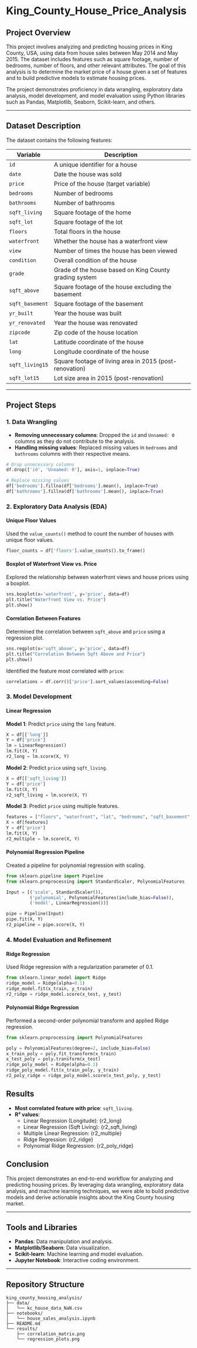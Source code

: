 # King_County_House_Price_Analysis


## Project Overview
This project involves analyzing and predicting housing prices in King County, USA, using data from house sales between May 2014 and May 2015. The dataset includes features such as square footage, number of bedrooms, number of floors, and other relevant attributes. The goal of this analysis is to determine the market price of a house given a set of features and to build predictive models to estimate housing prices.

The project demonstrates proficiency in data wrangling, exploratory data analysis, model development, and model evaluation using Python libraries such as Pandas, Matplotlib, Seaborn, Scikit-learn, and others.

---

## Dataset Description
The dataset contains the following features:

| Variable         | Description                                                                 |
|------------------|-----------------------------------------------------------------------------|
| `id`             | A unique identifier for a house                                            |
| `date`           | Date the house was sold                                                    |
| `price`          | Price of the house (target variable)                                       |
| `bedrooms`       | Number of bedrooms                                                        |
| `bathrooms`      | Number of bathrooms                                                       |
| `sqft_living`    | Square footage of the home                                                |
| `sqft_lot`       | Square footage of the lot                                                 |
| `floors`         | Total floors in the house                                                 |
| `waterfront`     | Whether the house has a waterfront view                                   |
| `view`           | Number of times the house has been viewed                                 |
| `condition`      | Overall condition of the house                                            |
| `grade`          | Grade of the house based on King County grading system                   |
| `sqft_above`     | Square footage of the house excluding the basement                        |
| `sqft_basement`  | Square footage of the basement                                            |
| `yr_built`       | Year the house was built                                                  |
| `yr_renovated`   | Year the house was renovated                                              |
| `zipcode`        | Zip code of the house location                                            |
| `lat`            | Latitude coordinate of the house                                          |
| `long`           | Longitude coordinate of the house                                         |
| `sqft_living15`  | Square footage of living area in 2015 (post-renovation)                   |
| `sqft_lot15`     | Lot size area in 2015 (post-renovation)                                   |

---

## Project Steps

### 1. Data Wrangling
- **Removing unnecessary columns**: Dropped the `id` and `Unnamed: 0` columns as they do not contribute to the analysis.
- **Handling missing values**: Replaced missing values in `bedrooms` and `bathrooms` columns with their respective means.

```python
# Drop unnecessary columns
df.drop(['id', 'Unnamed: 0'], axis=1, inplace=True)

# Replace missing values
df['bedrooms'].fillna(df['bedrooms'].mean(), inplace=True)
df['bathrooms'].fillna(df['bathrooms'].mean(), inplace=True)
```

### 2. Exploratory Data Analysis (EDA)

#### Unique Floor Values
Used the `value_counts()` method to count the number of houses with unique floor values.
```python
floor_counts = df['floors'].value_counts().to_frame()
```

#### Boxplot of Waterfront View vs. Price
Explored the relationship between waterfront views and house prices using a boxplot.
```python
sns.boxplot(x='waterfront', y='price', data=df)
plt.title("Waterfront View vs. Price")
plt.show()
```

#### Correlation Between Features
Determined the correlation between `sqft_above` and `price` using a regression plot.
```python
sns.regplot(x='sqft_above', y='price', data=df)
plt.title("Correlation Between Sqft Above and Price")
plt.show()
```
Identified the feature most correlated with `price`:
```python
correlations = df.corr()['price'].sort_values(ascending=False)
```

### 3. Model Development

#### Linear Regression

**Model 1**: Predict `price` using the `long` feature.
```python
X = df[['long']]
Y = df['price']
lm = LinearRegression()
lm.fit(X, Y)
r2_long = lm.score(X, Y)
```

**Model 2**: Predict `price` using `sqft_living`.
```python
X = df[['sqft_living']]
Y = df['price']
lm.fit(X, Y)
r2_sqft_living = lm.score(X, Y)
```

**Model 3**: Predict `price` using multiple features.
```python
features = ["floors", "waterfront", "lat", "bedrooms", "sqft_basement", "view", "bathrooms", "sqft_living15", "sqft_above", "grade", "sqft_living"]
X = df[features]
Y = df['price']
lm.fit(X, Y)
r2_multiple = lm.score(X, Y)
```

#### Polynomial Regression Pipeline
Created a pipeline for polynomial regression with scaling.
```python
from sklearn.pipeline import Pipeline
from sklearn.preprocessing import StandardScaler, PolynomialFeatures

Input = [('scale', StandardScaler()),
         ('polynomial', PolynomialFeatures(include_bias=False)),
         ('model', LinearRegression())]

pipe = Pipeline(Input)
pipe.fit(X, Y)
r2_pipeline = pipe.score(X, Y)
```

### 4. Model Evaluation and Refinement

#### Ridge Regression
Used Ridge regression with a regularization parameter of 0.1.
```python
from sklearn.linear_model import Ridge
ridge_model = Ridge(alpha=0.1)
ridge_model.fit(x_train, y_train)
r2_ridge = ridge_model.score(x_test, y_test)
```

#### Polynomial Ridge Regression
Performed a second-order polynomial transform and applied Ridge regression.
```python
from sklearn.preprocessing import PolynomialFeatures

poly = PolynomialFeatures(degree=2, include_bias=False)
x_train_poly = poly.fit_transform(x_train)
x_test_poly = poly.transform(x_test)
ridge_poly_model = Ridge(alpha=0.1)
ridge_poly_model.fit(x_train_poly, y_train)
r2_poly_ridge = ridge_poly_model.score(x_test_poly, y_test)
```



## Results

- **Most correlated feature with price**: `sqft_living`.
- **R² values**:
  - Linear Regression (Longitude): {r2_long}
  - Linear Regression (Sqft Living): {r2_sqft_living}
  - Multiple Linear Regression: {r2_multiple}
  - Ridge Regression: {r2_ridge}
  - Polynomial Ridge Regression: {r2_poly_ridge}



## Conclusion
This project demonstrates an end-to-end workflow for analyzing and predicting housing prices. By leveraging data wrangling, exploratory data analysis, and machine learning techniques, we were able to build predictive models and derive actionable insights about the King County housing market.

---

## Tools and Libraries
- **Pandas**: Data manipulation and analysis.
- **Matplotlib/Seaborn**: Data visualization.
- **Scikit-learn**: Machine learning and model evaluation.
- **Jupyter Notebook**: Interactive coding environment.

---

## Repository Structure
```
king_county_housing_analysis/
├── data/
│   └── kc_house_data_NaN.csv
├── notebooks/
│   └── house_sales_analysis.ipynb
├── README.md
└── results/
    ├── correlation_matrix.png
    └── regression_plots.png



